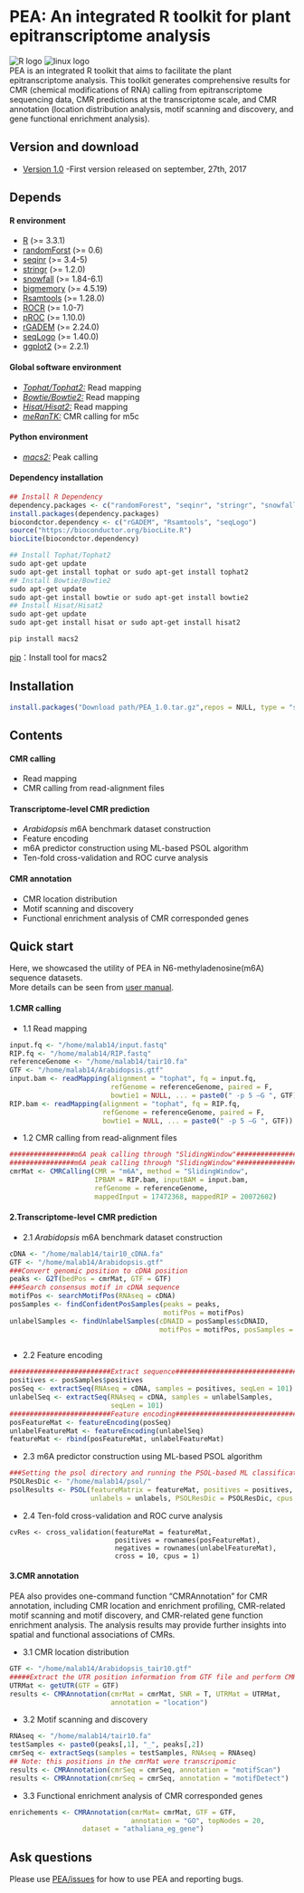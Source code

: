 # **PEA**: An integrated R toolkit for plant epitranscriptome analysis </br>
![](https://halobi.com/wp-content/uploads/2016/08/r_logo.png "R logo")
![](https://encrypted-tbn2.gstatic.com/images?q=tbn:ANd9GcSvCvZWbl922EJkjahQ5gmTpcvsYr3ujQBpMdyX-YG99vGWfTAmfw "linux logo")
<br>
PEA is an integrated R toolkit that aims to facilitate the plant epitranscriptome analysis. This toolkit generates comprehensive results for CMR (chemical modifications of RNA) calling from epitranscriptome sequencing data, CMR predictions at the transcriptome scale, and CMR annotation (location distribution analysis, motif scanning and discovery, and gene functional enrichment analysis).
<br>
## Version and download <br>
* [Version 1.0](https://github.com/cma2015/EAP/blob/master/EAP_1.0.tar.gz) -First version released on september, 27th, 2017<br>
## Depends
#### R environment <br>
* [R](https://www.r-project.org/) (>= 3.3.1) <br>
* [randomForst](https://cran.r-project.org/web/packages/randomForest/index.html) (>= 0.6) <br>
* [seqinr](https://cran.rstudio.com/web/packages/seqinr/index.html) (>= 3.4-5) <br>
* [stringr](https://cran.r-project.org/web/packages/stringr/index.html) (>= 1.2.0) <br>
* [snowfall](https://cran.r-project.org/web/packages/snowfall/index.html) (>= 1.84-6.1) <br>
* [bigmemory](https://cran.r-project.org/web/packages/bigmemory/index.html) (>= 4.5.19) <br>
* [Rsamtools](http://bioconductor.org/packages/release/bioc/html/Rsamtools.html) (>= 1.28.0) <br>
* [ROCR](https://cran.rstudio.com/web/packages/ROCR/index.html) (>= 1.0-7) <br>
* [pROC](https://cran.rstudio.com/web/packages/pROC/index.html) (>= 1.10.0) <br>
* [rGADEM](https://bioconductor.org/packages/release/bioc/html/rGADEM.html) (>= 2.24.0) <br>
* [seqLogo](https://bioconductor.org/packages/release/bioc/html/seqLogo.html) (>= 1.40.0) <br>
* [ggplot2](https://bioconductor.org/packages/release/bioc/html/ggplot2.html) (>= 2.2.1) <br>
#### Global software environment <br>
* [_Tophat/Tophat2:_](http://ccb.jhu.edu/software/tophat/index.shtml) Read mapping <br>
* [_Bowtie/Bowtie2:_](bowtie-bio.sourceforge.net/) Read mapping <br>
* [_Hisat/Hisat2:_](www.ccb.jhu.edu/software/hisat/) Read mapping <br>
* [_meRanTK:_](http://www.icbi.at/software/meRanTK/merantk.shtml) CMR calling for m5c<br>
#### Python environment <br>
* [_macs2:_](https://pypi.python.org/pypi/MACS2) Peak calling <br>
#### Dependency installation <br>
```R
## Install R Dependency
dependency.packages <- c("randomForest", "seqinr", "stringr", "snowfall", "bigmemory", "ggplot2", "ROCR", "pROC")
install.packages(dependency.packages)
biocondctor.dependency <- c("rGADEM", "Rsamtools", "seqLogo")
source("https://bioconductor.org/biocLite.R")
biocLite(biocondctor.dependency)
```
```bash
## Install Tophat/Tophat2
sudo apt-get update
sudo apt-get install tophat or sudo apt-get install tophat2
## Install Bowtie/Bowtie2
sudo apt-get update
sudo apt-get install bowtie or sudo apt-get install bowtie2
## Install Hisat/Hisat2
sudo apt-get update
sudo apt-get install hisat or sudo apt-get install hisat2
```
```python
pip install macs2
```
[pip](https://www.saltycrane.com/blog/2010/02/how-install-pip-ubuntu/)：Install tool for macs2<br>

## Installation <br>
```R
install.packages("Download path/PEA_1.0.tar.gz",repos = NULL, type = "source")
```
## Contents <br>
#### CMR calling <br>
* Read mapping <br>
* CMR calling from read-alignment files <br>
#### Transcriptome-level CMR prediction <br>
* _Arabidopsis_ m6A benchmark dataset construction <br>
* Feature encoding <br>
* m6A predictor construction using ML-based PSOL algorithm <br>
* Ten-fold cross-validation and ROC curve analysis <br>
#### CMR annotation <br>
* CMR location distribution <br>
* Motif scanning and discovery <br>
* Functional enrichment analysis of CMR corresponded genes <br>
## Quick start <br>
Here, we showcased the utility of PEA in N6-methyladenosine(m6A) sequence datasets. <br>
More details can be seen from [user manual](https://github.com/cma2015/EAP/blob/master/PEA.pdf). <br>
#### 1.CMR calling <br>
* 1.1 Read mapping <br>
```R
input.fq <- "/home/malab14/input.fastq"  
RIP.fq <- "/home/malab14/RIP.fastq"  
referenceGenome <- "/home/malab14/tair10.fa"  
GTF <- "/home/malab14/Arabidopsis.gtf"  
input.bam <- readMapping(alignment = "tophat", fq = input.fq,   
                         refGenome = referenceGenome, paired = F,
                         bowtie1 = NULL, ... = paste0(" -p 5 –G ", GTF))
RIP.bam <- readMapping(alignment = "tophat", fq = RIP.fq,   
                       refGenome = referenceGenome, paired = F,
                       bowtie1 = NULL, ... = paste0(" -p 5 –G ", GTF)) 
```
* 1.2 CMR calling from read-alignment files <br>
```R
################m6A peak calling through "SlidingWindow"##################  
################m6A peak calling through "SlidingWindow"##################  
cmrMat <- CMRCalling(CMR = "m6A", method = "SlidingWindow",  
                     IPBAM = RIP.bam, inputBAM = input.bam,
                     refGenome = referenceGenome, 
                     mappedInput = 17472368, mappedRIP = 20072602) 

```
#### 2.Transcriptome-level CMR prediction <br>
* 2.1 _Arabidopsis_ m6A benchmark dataset construction <br>
```R
cDNA <- "/home/malab14/tair10_cDNA.fa"  
GTF <- "/home/malab14/Arabidopsis.gtf"  
###Convert genomic position to cDNA position  
peaks <- G2T(bedPos = cmrMat, GTF = GTF)  
###Search consensus motif in cDNA sequence  
motifPos <- searchMotifPos(RNAseq = cDNA)  
posSamples <- findConfidentPosSamples(peaks = peaks,  
                                      motifPos = motifPos)  
unlabelSamples <- findUnlabelSamples(cDNAID = posSamples$cDNAID,   
                                     motifPos = motifPos, posSamples = posSamples$positives)
  
```
* 2.2 Feature encoding <br>
```R
#########################Extract sequence#################################  
positives <- posSamples$positives
posSeq <- extractSeq(RNAseq = cDNA, samples = positives, seqLen = 101)  
unlabelSeq <- extractSeq(RNAseq = cDNA, samples = unlabelSamples, 
                         seqLen = 101)  
#########################Feature encoding#################################  
posFeatureMat <- featureEncoding(posSeq)  
unlabelFeatureMat <- featureEncoding(unlabelSeq) 
featureMat <- rbind(posFeatureMat, unlabelFeatureMat)
```
* 2.3 m6A predictor construction using ML-based PSOL algorithm <br>
```R
###Setting the psol directory and running the PSOL-based ML classification###  
PSOLResDic <- "/home/malab14/psol/"  
psolResults <- PSOL(featureMatrix = featureMat, positives = positives,   
                    unlabels = unlabels, PSOLResDic = PSOLResDic, cpus = 5)
```
* 2.4 Ten-fold cross-validation and ROC curve analysis <br>
```
cvRes <- cross_validation(featureMat = featureMat,   
                          positives = rownames(posFeatureMat),  
                          negatives = rownames(unlabelFeatureMat),  
                          cross = 10, cpus = 1)
```
#### 3.CMR annotation <br>
PEA also provides one-command function “CMRAnnotation” for CMR annotation, including CMR location and enrichment profiling, CMR-related motif scanning and motif discovery, and CMR-related gene function enrichment analysis. The analysis results may provide further insights into spatial and functional associations of CMRs.
* 3.1 CMR location distribution <br>
```R
GTF <- "/home/malab14/Arabidopsis_tair10.gtf"  
#####Extract the UTR position information from GTF file and perform CMR location distribution analysis.  
UTRMat <- getUTR(GTF = GTF)  
results <- CMRAnnotation(cmrMat = cmrMat, SNR = T, UTRMat = UTRMat,
                         annotation = "location")  
```
* 3.2 Motif scanning and discovery <br>
```R
RNAseq <- "/home/malab14/tair10.fa" 
testSamples <- paste0(peaks[,1], "_", peaks[,2])
cmrSeq <- extractSeqs(samples = testSamples, RNAseq = RNAseq)  
## Note: this positions in the cmrMat were transcripomic
results <- CMRAnnotation(cmrSeq = cmrSeq, annotation = "motifScan")  
results <- CMRAnnotation(cmrSeq = cmrSeq, annotation = "motifDetect")
``` 
* 3.3 Functional enrichment analysis of CMR corresponded genes <br>
```R
enrichements <- CMRAnnotation(cmrMat= cmrMat, GTF = GTF,
                              annotation = "GO", topNodes = 20,
			      dataset = "athaliana_eg_gene") 
```
## Ask questions
Please use [PEA/issues](https://github.com/cma2015/PEA/issues) for how to use PEA and reporting bugs.
